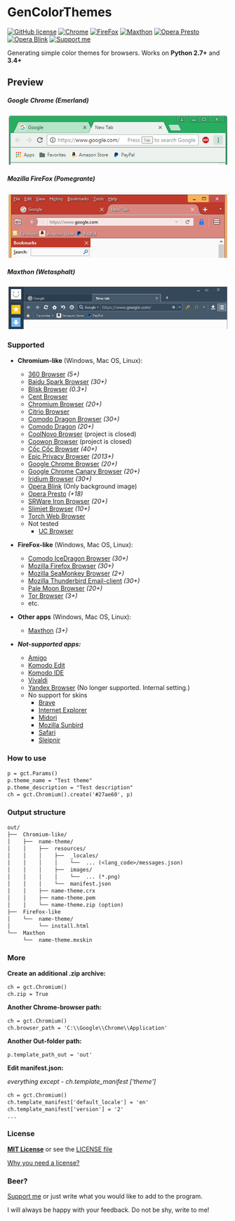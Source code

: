 # GenColorThemes
[![GitHub license](https://img.shields.io/badge/license-MIT-blue.svg)](https://raw.githubusercontent.com/vyach-vasiliev/GenColorThemes/master/LICENSE) [![Chrome](https://img.shields.io/badge/Chrome-20+-40A977.svg)](https://www.google.com/chrome/) [![FireFox](https://img.shields.io/badge/FireFox-30+-FF931F.svg)](https://mozilla.org/firefox) [![Maxthon](https://img.shields.io/badge/Maxthon-3+-6B96C6.svg)](http://maxthon.com/) [![Opera Presto](https://img.shields.io/badge/Opera-Presto-F84646.svg)](http://opera.com/) [![Opera Blink](https://img.shields.io/badge/Opera-Blink-F84688.svg)](http://opera.com/) [![Support me](https://img.shields.io/badge/Support_me-PayPal-33cc33.svg)](https://www.paypal.me/wencelsaus/3)

Generating simple color themes for browsers. Works on **Python 2.7+** and **3.4+**
## Preview
##### Google Chrome (Emerland)
![Google Chrome][1]
##### Mozilla FireFox (Pomegrante)
![Mozilla FireFox][2]
##### Maxthon (Wetasphalt)
![Maxthon][3]

[1]: Preview/google_chrome.png "Необязательный титул"
[2]: Preview/mozilla-ff.png "Необязательный титул"
[3]: Preview//maxthon.png "Необязательный титул"

### Supported

* **Chromium-like** (Windows, Mac OS, Linux):
    * [360 Browser](http://www.360safe.com/) *(5+)*
    * [Baidu Spark Browser](baidu.com) *(30+)*
    * [Blisk Browser](https://blisk.io/) *(0.3+)*
    * [Cent Browser](https://www.centbrowser.com/)
    * [Chromium Browser](https://www.chromium.org/getting-involved/download-chromium) *(20+)*
    * [Citrio Browser](http://citrio.com/)
    * [Comodo Dragon Browser](https://browser.comodo.com/) *(30+)*
    * [Comodo Dragon](https://www.comodo.com/home/browsers-toolbars/browser.php) *(20+)*
    * [CoolNovo Browser](https://ru.wikipedia.org/wiki/CoolNovo) (project is closed)
    * [Coowon Browser](http://coowon.com/) (project is closed)
    * [Cốc Cốc Browser](https://coccoc.com/) *(40+)*
    * [Epic Privacy Browser](https://www.epicbrowser.com/) *(2013+)*
    * [Google Chrome Browser](https://www.google.com/chrome/) *(20+)*
    * [Google Chrome Canary Browser](https://www.google.com/chrome/browser/canary.html) *(20+)*
    * [Iridium Browser](https://iridiumbrowser.de/) *(30+)*
    * [Opera Blink](http://opera.com/) (Only background image)
    * [Opera Presto](http://opera.com/) *(+18)*
    * [SRWare Iron Browser](https://www.srware.net/en/software_srware_iron.php) *(20+)*
    * [Slimjet Browser](https://www.slimjet.com/) *(10+)*
    * [Torch Web Browser](https://torchbrowser.com/)
    * Not tested
        * [UC Browser](https://www.ucweb.com/)


* **FireFox-like** (Windows, Mac OS, Linux):
    * [Comodo IceDragon Browser](https://browser.comodo.com/) *(30+)*
    * [Mozilla Firefox Browser](https://mozilla.org/firefox) *(30+)*
    * [Mozilla SeaMonkey Browser](http://seamonkey-project.org/) *(2+)*
    * [Mozilla Thunderbird Email-client](https://mozilla.org/thunderbird) *(30+)*
    * [Pale Moon Browser](https://www.palemoon.org/) *(20+)*
    * [Tor Browser](https://www.torproject.org/projects/torbrowser.html) *(3+)*
    * etc.


* **Other apps** (Windows, Mac OS, Linux):
    * [Maxthon](http://maxthon.com/) *(3+)*


* ***Not-supported apps:***
     * [Amigo](http://amigo.mai.ru/)
     * [Komodo Edit](http://komodoide.com/komodo-edit)
     * [Komodo IDE](http://www.komodoide.com/)
     * [Vivaldi](https://vivaldi.com/)
     * [Yandex Browser](https://browser.yandex.com/) (No longer supported. Internal setting.)
     * No support for skins
         * [Brave](https://www.brave.com/)
         * [Internet Explorer](http://microsoft.com/ie)
         * [Midori](http://www.midori-browser.org/)
         * [Mozilla Sunbird](https://www.mozilla.org/en-US/projects/calendar/)
         * [Safari](https://apple.com/safari)
         * [Sleipnir](http://www.fenrir-inc.com/jp/sleipnir/)



### How to use
    p = gct.Params()
    p.theme_name = "Test theme"
    p.theme_description = "Test description"
    ch = gct.Chromium().create('#27ae60', p)
### Output structure

    out/
    ├──  Chromium-like/
    │    ├──  name-theme/
    │    │    ├──  resources/
    │    │    │    ├──  _locales/
    │    │    │    │    └──  ... (<lang_code>/messages.json)
    │    │    │    ├──  images/
    │    │    │    │    └──  ... (*.png)
    │    │    │    └──  manifest.json
    │    │    ├── name-theme.crx
    │    │    ├── name-theme.pem
    │    │    └── name-theme.zip (option)
    ├──  FireFox-like
    │    └──  name-theme/
    │         └── install.html
    └──  Maxthon
         └──  name-theme.mxskin

### More
**Create an additional .zip archive:**

    ch = gct.Chromium()
    ch.zip = True
**Another Chrome-browser path:**

    ch = gct.Chromium()
    ch.browser_path = 'C:\\Google\\Chrome\\Application'
**Another Out-folder path:**

    p.template_path_out = 'out'
**Edit manifest.json:**

*everything except - ch.template_manifest ['theme']*

    ch = gct.Chromium()
    ch.template_manifest['default_locale'] = 'en'
    ch.template_manifest['version'] = '2'
    ...

### License
**[MIT License](https://opensource.org/licenses/MIT "Text license")**
or see the [LICENSE file](..blob//master/LICENSE)

[Why you need a license?](..blob//master/LICENSE_INFO.md)

### Beer?
[Support me](https://www.paypal.me/wencelsaus/3) or  just write what you would like to add to the program.

I will always be happy with your feedback. Do not be shy, write to me!
